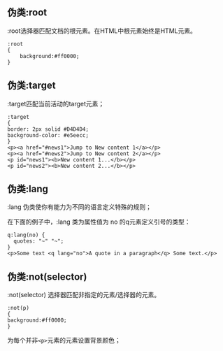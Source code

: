 ## 伪类:root
:root选择器匹配文档的根元素。在HTML中根元素始终是HTML元素。
```
:root
{
    background:#ff0000;
}
```

## 伪类:target
:target匹配当前活动的target元素；
```
:target
{
border: 2px solid #D4D4D4;
background-color: #e5eecc;
}
<p><a href="#news1">Jump to New content 1</a></p>
<p><a href="#news2">Jump to New content 2</a></p>
<p id="news1"><b>New content 1...</b></p>
<p id="news2"><b>New content 2...</b></p>
```

## 伪类:lang 
:lang 伪类使你有能力为不同的语言定义特殊的规则；

在下面的例子中，:lang 类为属性值为 no 的q元素定义引号的类型：
```
q:lang(no) {
  quotes: "~" "~";
}
<p>Some text <q lang="no">A quote in a paragraph</q> Some text.</p>
```

## 伪类:not(selector)  
:not(selector) 选择器匹配非指定的元素/选择器的元素。
```
:not(p)
{
background:#ff0000;
}
```
为每个并非`<p>`元素的元素设置背景颜色；
